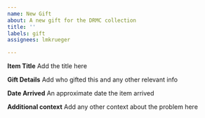 ```yaml
---
name: New Gift
about: A new gift for the DRMC collection
title: ''
labels: gift
assignees: lmkrueger

---
```


**Item Title**
Add the title here

**Gift Details**
Add who gifted this and any other relevant info

**Date Arrived**
An approximate date the item arrived

**Additional context**
Add any other context about the problem here

